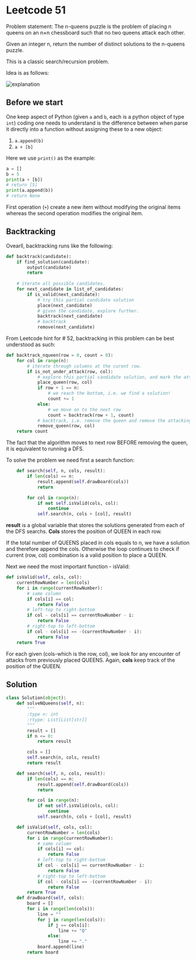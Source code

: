 # Leetcode 51

Problem statement: 
The n-queens puzzle is the problem of placing n queens on an n×n chessboard such that no two queens attack each other.

Given an integer n, return the number of distinct solutions to the n-queens puzzle.

This is a classic search/recursion problem.

Idea is as follows:

![explanation](image_51_1.png)

## Before we start

One keep aspect of Python (given `a` and `b`, each is a python object of type `int`) coding one needs to understand is the difference between when parse it directly into a function without assigning these to a new object:

1. `a.append(b)`
2. `a + [b]`

Here we use `print()` as the example:

```python
a = []
b = 5
print(a + [b])
# return [5]
print(a.append(b))
# return None
```

First operation (`+`) create a new item without modifying the original items whereas the second operation modifies the original item.

## Backtracking

Ovearll, backtracking runs like the following:

```python
def backtrack(candidate):
    if find_solution(candidate):
        output(candidate)
        return
    
    # iterate all possible candidates.
    for next_candidate in list_of_candidates:
        if is_valid(next_candidate):
            # try this partial candidate solution
            place(next_candidate)
            # given the candidate, explore further.
            backtrack(next_candidate)
            # backtrack
            remove(next_candidate)
```

From Leetcode hint for # 52, backtracking in this problem can be best understood as such:

```python
def backtrack_nqueen(row = 0, count = 0):
    for col in range(n):
        # iterate through columns at the curent row.
        if is_not_under_attack(row, col):
            # explore this partial candidate solution, and mark the attacking zone
            place_queen(row, col)
            if row + 1 == n:
                # we reach the bottom, i.e. we find a solution!
                count += 1
            else:
                # we move on to the next row
                count = backtrack(row + 1, count)
            # backtrack, i.e. remove the queen and remove the attacking zone.
            remove_queen(row, col)
    return count
```

The fact that the algorithm moves to next row BEFORE removing the queen, it is equivalent to running a DFS.

To solve the problem we need first a search function:

```python
    def search(self, n, cols, result):
        if len(cols) == n:
            result.append(self.drawBoard(cols))
            return

        for col in range(n):
            if not self.isValid(cols, col):
                continue
            self.search(n, cols + [col], result)
```

**result** is a global variable that stores the solutions generated from each of the DFS searchs.
**Cols** stores the position of QUEEN in each row.

If the total number of QUEENS placed in cols equals to n, we have a solution and therefore append the cols. Otherwise the loop continues to check if current (row, col) combination is a valid position to place a QUEEN.

Next we need the most important function - isValid:

```python
def isValid(self, cols, col):
    currentRowNumber = len(cols)
    for i in range(currentRowNumber):
        # same column
        if cols[i] == col:
            return False
        # left-top to right-bottom
        if col - cols[i] == currentRowNumber - i:
            return False
        # right-top to left-bottom
        if col - cols[i] == -(currentRowNumber - i):
            return False
    return True
```

For each given (cols-which is the row, col), we look for any encounter of attacks from previously placed QUEENS.
Again, **cols** keep track of the position of the QUEEN.

## Solution

```python
class Solution(object):
    def solveNQueens(self, n):
        """
        :type n: int
        :rtype: List[List[str]]
        """
        result = []
        if n <= 0:
            return result

        cols = []
        self.search(n, cols, result)
        return result

    def search(self, n, cols, result):
        if len(cols) == n:
            result.append(self.drawBoard(cols))
            return

        for col in range(n):
            if not self.isValid(cols, col):
                continue
            self.search(n, cols + [col], result)

    def isValid(self, cols, col):
        currentRowNumber = len(cols)
        for i in range(currentRowNumber):
            # same column
            if cols[i] == col:
                return False
            # left-top to right-bottom
            if col - cols[i] == currentRowNumber - i:
                return False
            # right-top to left-bottom
            if col - cols[i] == -(currentRowNumber - i):
                return False
        return True
    def drawBoard(self, cols):
        board = []
        for i in range(len(cols)):
            line = ""
            for j in range(len(cols)):
                if j == cols[i]:
                    line += "Q"
                else:
                    line += "."
            board.append(line)
        return board
```

